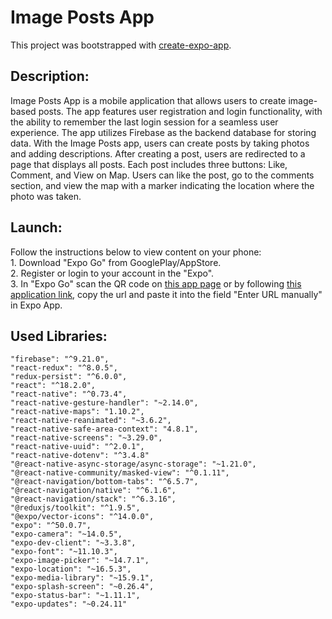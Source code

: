 # Image Posts App
This project was bootstrapped with [create-expo-app](https://expo.dev/).

## Description:
Image Posts App is a mobile application that allows users to create image-based posts. The app features user registration and login functionality, with the ability to remember the last login session for a seamless user experience. The app utilizes Firebase as the backend database for storing data. With the Image Posts app, users can create posts by taking photos and adding descriptions. After creating a post, users are redirected to a page that displays all posts. Each post includes three buttons: Like, Comment, and View on Map. Users can like the post, go to the comments section, and view the map with a marker indicating the location where the photo was taken.

## Launch:
Follow the instructions below to view content on your phone: 
<br/>1. Download "Expo Go" from GooglePlay/AppStore. 
<br/>2. Register or login to your account in the "Expo".
<br/>3. In "Expo Go" scan the QR code on [this app page](https://expo.dev/%40mykyta_hilis/react-native-project?serviceType=eas&distribution=expo-go&scheme=&channel=master&sdkVersion=50.0.0) or by following [this application link](https://expo.dev/%40mykyta_hilis/react-native-project?serviceType=eas&distribution=expo-go&scheme=&channel=master&sdkVersion=50.0.0), copy the url and paste it into the field "Enter URL manually" in Expo App.

## Used Libraries:
    "firebase": "^9.21.0",
    "react-redux": "^8.0.5",
    "redux-persist": "^6.0.0",
    "react": "^18.2.0",
    "react-native": "^0.73.4",
    "react-native-gesture-handler": "~2.14.0",
    "react-native-maps": "1.10.2",
    "react-native-reanimated": "~3.6.2",
    "react-native-safe-area-context": "4.8.1",
    "react-native-screens": "~3.29.0",
    "react-native-uuid": "^2.0.1",
    "react-native-dotenv": "^3.4.8"
    "@react-native-async-storage/async-storage": "~1.21.0",
    "@react-native-community/masked-view": "^0.1.11",
    "@react-navigation/bottom-tabs": "^6.5.7",
    "@react-navigation/native": "^6.1.6",
    "@react-navigation/stack": "^6.3.16",
    "@reduxjs/toolkit": "^1.9.5",
    "@expo/vector-icons": "^14.0.0",
    "expo": "^50.0.7",
    "expo-camera": "~14.0.5",
    "expo-dev-client": "~3.3.8",
    "expo-font": "~11.10.3",
    "expo-image-picker": "~14.7.1",
    "expo-location": "~16.5.3",
    "expo-media-library": "~15.9.1",
    "expo-splash-screen": "~0.26.4",
    "expo-status-bar": "~1.11.1",
    "expo-updates": "~0.24.11"
